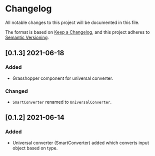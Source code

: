 # Changelog

All notable changes to this project will be documented in this file.

The format is based on [Keep a Changelog](https://keepachangelog.com/en/1.0.0/),
and this project adheres to [Semantic Versioning](https://semver.org/spec/v2.0.0.html).

## [0.1.3] 2021-06-18

### Added

* Grasshopper component for universal converter.

### Changed

* `SmartConverter` renamed to `UniversalConverter`.

## [0.1.2] 2021-06-14

### Added

* Universal converter (SmartConverter) added which converts input object based
  on type.
